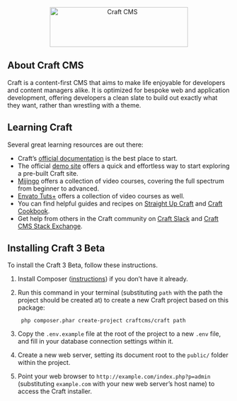 <p align="center"><a href="https://craftcms.com/" target="_blank"><img width="312" height="90" src="https://craftcms.com/craftcms.svg" alt="Craft CMS"></a></p>

About Craft CMS
---------------

Craft is a content-first CMS that aims to make life enjoyable for developers and content managers alike. It is optimized for bespoke web and application development, offering developers a clean slate to build out exactly what they want, rather than wrestling with a theme. 

Learning Craft
--------------

Several great learning resources are out there:

- Craft’s [official documentation](https://craftcms.com/docs) is the best place to start.
- The official [demo site](https://demo.craftcms.com/) offers a quick and effortless way to start exploring a pre-built Craft site.
- [Mijingo](https://mijingo.com/craft) offers a collection of video courses, covering the full spectrum from beginner to advanced.
- [Envato Tuts+](https://webdesign.tutsplus.com/categories/craft-cms/courses) offers a collection of video courses as well.
- You can find helpful guides and recipes on [Straight Up Craft](http://straightupcraft.com/) and [Craft Cookbook](http://craftcookbook.net/).
- Get help from others in the Craft community on [Craft Slack](https://craftcms.com/community#slack) and [Craft CMS Stack Exchange](http://craftcms.stackexchange.com/). 

Installing Craft 3 Beta
-----------------------

To install the Craft 3 Beta, follow these instructions.

1. Install Composer ([instructions](https://getcomposer.org/doc/00-intro.md#installation-linux-unix-osx)) if you don’t have it already.
2. Run this command in your terminal (substituting `path` with the path the project should be created at) to create a new Craft project based on this package:

        php composer.phar create-project craftcms/craft path

3. Copy the `.env.example` file at the root of the project to a new `.env` file, and fill in your database connection settings within it.
4. Create a new web server, setting its document root to the `public/` folder within the project.
5. Point your web browser to `http://example.com/index.php?p=admin` (substituting `example.com` with your new web server’s host name) to access the Craft installer.
